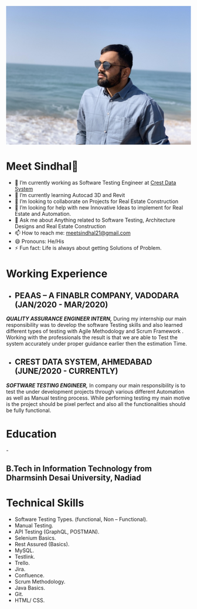 <img src="https://github.com/meet021/meet021/blob/main/image/meet.jpg" />

<h1>Meet Sindhal👋</h1>


- 🔭 I’m currently working as Software Testing Engineer at [Crest Data System](https://www.crestdatasys.com/)
- 🌱 I’m currently learning Autocad 3D and Revit 
- 👯 I’m looking to collaborate on Projects for Real Estate Construction
- 🤔 I’m looking for help with new Innovative Ideas to implement for Real Estate and Automation. 
- 💬 Ask me about Anything related to Software Testing, Architecture Designs and Real Estate Construction
- 📫 How to reach me: [meetsindhal21@gmail.com](mailto:meetsindhal21@gmail.com)
- 😄 Pronouns: He/His
- ⚡ Fun fact: Life is always about getting Solutions of Problem.

<h1>Working Experience</h1>

- <h2>PEAAS – A FINABLR COMPANY, VADODARA (JAN/2020 - MAR/2020)</h2>
<p><b><i>QUALITY ASSURANCE ENGINEER INTERN,</i></b> During my internship our main responsibility was to develop the software Testing skills and also learned different types of testing with Agile Methodology and Scrum Framework . Working with the professionals the result is that we are able to Test the system accurately under proper guidance earlier then the estimation Time.</p>

- <h2>CREST DATA SYSTEM, AHMEDABAD (JUNE/2020 - CURRENTLY)</h2>
<p><b><i>SOFTWARE TESTING ENGINEER,</i></b> In company our main responsibility is to test the under development projects through various different Automation as well as Manual testing process. While performing testing my main motive is the project should be pixel perfect and also all the functionalities should be fully functional.</p>

<h1>Education</h1>
- <h2>B.Tech in Information Technology from Dharmsinh Desai University, Nadiad</h2>

<h1>Technical Skills</h1>

- Software Testing Types. (functional, Non – Functional).
- Manual Testing.
- API Testing (GraphQL, POSTMAN).
- Selenium Basics.
- Rest Assured (Basics).
- MySQL.
- Testlink.
- Trello.
- Jira.
- Confluence.
- Scrum Methodology.
- Java Basics.
- Git.
- HTML/ CSS.
